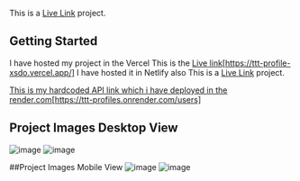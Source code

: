 This is a [Live Link](https://ttt-profile-harsh.netlify.app/) project.


## Getting Started
I have hosted my project in the Vercel 
This is the [Live link](https://ttt-profile-xsdo.vercel.app/)[https://ttt-profile-xsdo.vercel.app/]
I have hosted it in Netlify also
This is a [Live Link](https://ttt-profile-harsh.netlify.app/) project.


[This is my hardcoded API link which i have deployed in the render.com](https://ttt-profiles.onrender.com/users)[https://ttt-profiles.onrender.com/users]

## Project Images Desktop View
![image](https://github.com/HarshTripathih/TTTProfile/assets/78653464/59ab8d66-e99c-41bd-ac34-079fe9ffd7f5)
![image](https://github.com/HarshTripathih/TTTProfile/assets/78653464/d2750018-bcac-4c77-a2cf-92bd537fe589)


##Project Images Mobile View
![image](https://github.com/HarshTripathih/TTTProfile/assets/78653464/28afeccd-c3ba-4aef-a4fa-77ec2c79fe4b)
![image](https://github.com/HarshTripathih/TTTProfile/assets/78653464/20e09f83-9e37-472f-a91f-caf8bfeaf790)


